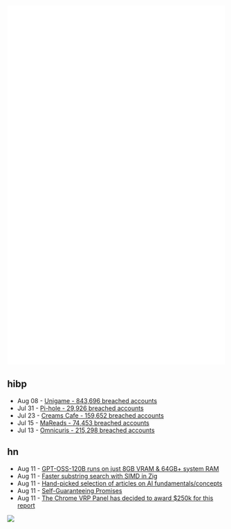 ![Metrics](https://raw.githubusercontent.com/phixion/phixion/master/metrics.svg)

## hibp

<!--
for https://github.com/phixion/phixion/blob/main/.github/workflows/feeds.yml
-->
<!--START_SECTION:haveibeenpwnd-->
- Aug 08 - [Unigame - 843,696 breached accounts](https://haveibeenpwned.com/Breach/Unigame)
- Jul 31 - [Pi-hole - 29,926 breached accounts](https://haveibeenpwned.com/Breach/ThePi-Hole)
- Jul 23 - [Creams Cafe - 159,652 breached accounts](https://haveibeenpwned.com/Breach/CreamsCafe)
- Jul 15 - [MaReads - 74,453 breached accounts](https://haveibeenpwned.com/Breach/MaReads)
- Jul 13 - [Omnicuris - 215,298 breached accounts](https://haveibeenpwned.com/Breach/Omnicuris)
<!--END_SECTION:haveibeenpwnd-->

## hn

<!--
for https://github.com/phixion/phixion/blob/main/.github/workflows/feeds.yml
-->
<!--START_SECTION:hn-->
- Aug 11 - [GPT-OSS-120B runs on just 8GB VRAM & 64GB+ system RAM](https://old.reddit.com/r/LocalLLaMA/comments/1mke7ef/120b_runs_awesome_on_just_8gb_vram/)
- Aug 11 - [Faster substring search with SIMD in Zig](https://aarol.dev/posts/zig-simd-substr/)
- Aug 11 - [Hand-picked selection of articles on AI fundamentals/concepts](https://aman.ai/primers/ai/)
- Aug 11 - [Self-Guaranteeing Promises](https://stephango.com/self-guarantee)
- Aug 11 - [The Chrome VRP Panel has decided to award $250k for this report](https://issues.chromium.org/issues/412578726)
<!--END_SECTION:hn-->

<!--
for https://yhype.me
-->
![](https://hit.yhype.me/github/profile?user_id=13013670)
